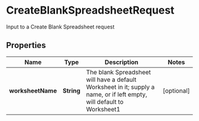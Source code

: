 

# CreateBlankSpreadsheetRequest

Input to a Create Blank Spreadsheet request

## Properties

| Name | Type | Description | Notes |
|------------ | ------------- | ------------- | -------------|
|**worksheetName** | **String** | The blank Spreadsheet will have a default Worksheet in it; supply a name, or if left empty, will default to Worksheet1 |  [optional] |



